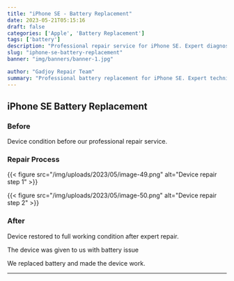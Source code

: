 ```yaml
---
title: "iPhone SE - Battery Replacement"
date: 2023-05-21T05:15:16
draft: false
categories: ['Apple', 'Battery Replacement']
tags: ['battery']
description: "Professional repair service for iPhone SE. Expert diagnosis and quality repairs in Bangalore."
slug: "iphone-se-battery-replacement"
banner: "img/banners/banner-1.jpg"

author: "Gadjoy Repair Team"
summary: "Professional battery replacement for iPhone SE. Expert technicians, quality parts, warranty included."
---
```



## iPhone SE Battery Replacement

### Before

Device condition before our professional repair service.

### Repair Process

{{< figure src="/img/uploads/2023/05/image-49.png" alt="Device repair step 1" >}}

{{< figure src="/img/uploads/2023/05/image-50.png" alt="Device repair step 2" >}}


### After

Device restored to full working condition after expert repair.

The device was given to us with battery issue

We replaced battery and made the device work.

---